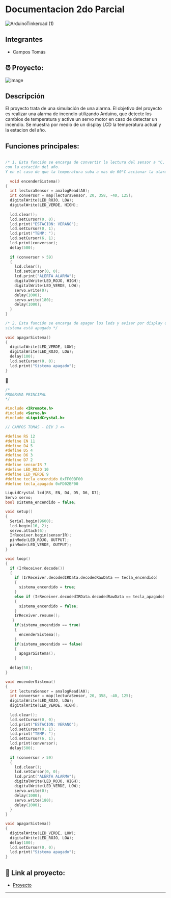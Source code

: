 # Documentacion 2do Parcial
![ArduinoTinkercad (1)](https://github.com/TomasCampos26/ParcialMontacargas/assets/123908697/d69e5246-4c8f-49a0-a250-39338888852d)


## Integrantes 
- Campos Tomás

## ⏰ Proyecto: 
![image](https://github.com/TomasCampos26/parcial2/assets/123908697/ca1e38c2-1a75-4c7b-bee6-10e49c4ff7aa)


## Descripción
El proyecto trata de una simulación de una alarma. El objetivo del proyecto
es realizar una alarma de incendio utilizando Arduino, que detecte los cambios de temperatura
y active un servo motor en caso de detectar un incendio.
Se muestra por medio de un display LCD la temperatura actual y la estacion del año.

## Funciones principales:

~~~ C (lenguaje en el que esta escrito)

/* 1. Esta función se encarga de convertir la lectura del sensor a °C, mostrarla en el display LCD junto
con la estación del año.
Y en el caso de que la temperatura suba a mas de 60°C accionar la alarma y mover el servo motor */
  
  void encenderSistema()  
{
  int lecturaSensor = analogRead(A0);
  int conversor = map(lecturaSensor, 20, 358, -40, 125);
  digitalWrite(LED_ROJO, LOW);
  digitalWrite(LED_VERDE, HIGH);
  
  lcd.clear();
  lcd.setCursor(0, 0);
  lcd.print("ESTACION: VERANO"); 
  lcd.setCursor(0, 1);
  lcd.print("TEMP: "); 
  lcd.setCursor(6, 1);
  lcd.print(conversor);
  delay(500);
  
  if (conversor > 59)
  {
    lcd.clear();
    lcd.setCursor(0, 0);
    lcd.print("ALERTA ALARMA");
    digitalWrite(LED_ROJO, HIGH);
    digitalWrite(LED_VERDE, LOW);
    servo.write(0);
    delay(1000);
    servo.write(180);
    delay(1000);     
  }
}

/* 2. Esta función se encarga de apagar los leds y avisar por display que el
sistema está apagado */
  
void apagarSistema()
{
  digitalWrite(LED_VERDE, LOW);
  digitalWrite(LED_ROJO, LOW);
  delay(100);
  lcd.setCursor(0, 0);
  lcd.print("Sistema apagado");
}

~~~

🎨

~~~ C (lenguaje en el que esta escrito)
/*
PROGRAMA PRINCIPAL
*/

#include <IRremote.h>
#include <Servo.h>
#include <LiquidCrystal.h>

// CAMPOS TOMAS - DIV J <>

#define RS 12
#define EN 11
#define D4 5
#define D5 4
#define D6 3
#define D7 2
#define sensorIR 7
#define LED_ROJO 10
#define LED_VERDE 9
#define tecla_encendido 0xFF00BF00
#define tecla_apagado 0xFD02BF00

LiquidCrystal lcd(RS, EN, D4, D5, D6, D7);
Servo servo;
bool sistema_encendido = false;

void setup() 
{
  Serial.begin(9600);
  lcd.begin(16, 2);
  servo.attach(6);
  IrReceiver.begin(sensorIR);
  pinMode(LED_ROJO, OUTPUT);
  pinMode(LED_VERDE, OUTPUT);
}

void loop() 
{
  if (IrReceiver.decode())
  {
    if (IrReceiver.decodedIRData.decodedRawData == tecla_encendido)
    {    
      sistema_encendido = true;
    }
    else if (IrReceiver.decodedIRData.decodedRawData == tecla_apagado)
    {      
      sistema_encendido = false;
    }    
    IrReceiver.resume();
   }
    if(sistema_encendido == true)
    {
      encenderSistema();
    }
    if(sistema_encendido == false)
    {
      apagarSistema();
    }
     
  delay(50);
}

void encenderSistema()
{
  int lecturaSensor = analogRead(A0);
  int conversor = map(lecturaSensor, 20, 358, -40, 125);
  digitalWrite(LED_ROJO, LOW);
  digitalWrite(LED_VERDE, HIGH);
  
  lcd.clear();
  lcd.setCursor(0, 0);
  lcd.print("ESTACION: VERANO"); 
  lcd.setCursor(0, 1);
  lcd.print("TEMP: "); 
  lcd.setCursor(6, 1);
  lcd.print(conversor);
  delay(500);
  
  if (conversor > 59)
  {
    lcd.clear();
    lcd.setCursor(0, 0);
    lcd.print("ALERTA ALARMA");
    digitalWrite(LED_ROJO, HIGH);
    digitalWrite(LED_VERDE, LOW);
    servo.write(0);
    delay(1000);
    servo.write(180);
    delay(1000);     
  }
}

void apagarSistema()
{
  digitalWrite(LED_VERDE, LOW);
  digitalWrite(LED_ROJO, LOW);
  delay(100);
  lcd.setCursor(0, 0);
  lcd.print("Sistema apagado");
}

~~~

## 🥇 Link al proyecto:
- [Proyecto](https://www.tinkercad.com/things/g8Cci8ZcVkj-copy-of-2do-parcial/editel?tenant=circuits)

---
